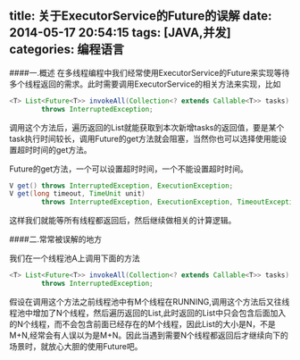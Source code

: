 title: 关于ExecutorService的Future的误解
date: 2014-05-17 20:54:15
tags: [JAVA,并发]
categories: 编程语言
---

####一.概述
在多线程编程中我们经常使用ExecutorService的Future来实现等待多个线程返回的需求。此时需要调用ExecutorService的相关方法来实现，比如

<!-- more -->

```java
<T> List<Future<T>> invokeAll(Collection<? extends Callable<T>> tasks)
        throws InterruptedException;
```

调用这个方法后，遍历返回的List就能获取到本次新增tasks的返回值，要是某个task执行时间较长，调用Future的get方法就会阻塞，当然你也可以选择使用能设置超时时间的get方法。

Future的get方法，一个可以设置超时时间，一个不能设置超时时间。
```java
V get() throws InterruptedException, ExecutionException;
V get(long timeout, TimeUnit unit)
        throws InterruptedException, ExecutionException, TimeoutException;
```

这样我们就能等所有线程都返回后，然后继续做相关的计算逻辑。

####二.常常被误解的地方

我们在一个线程池A上调用下面的方法
```java
<T> List<Future<T>> invokeAll(Collection<? extends Callable<T>> tasks)
        throws InterruptedException;
```
假设在调用这个方法之前线程池中有M个线程在RUNNING,调用这个方法后又往线程池中增加了N个线程，然后遍历返回的List,此时返回的List中只会包含后面加入的N个线程，而不会包含前面已经存在的M个线程，因此List的大小是N，不是M+N,经常会有人误以为是M+N。因此当遇到需要N个线程都返回后才继续向下的场景时，就放心大胆的使用Future吧。
